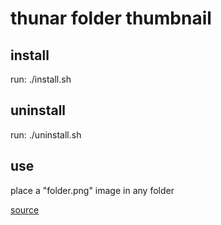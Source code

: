 # thunar folder thumbnail

## install
run:
./install.sh

## uninstall
run:
./uninstall.sh

## use
place a "folder.png" image in any folder

[source](https://forums.linuxmint.com/viewtopic.php?t=323757)
